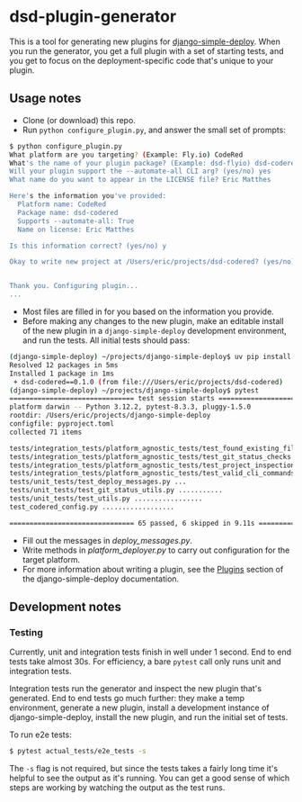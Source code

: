 dsd-plugin-generator
===

This is a tool for generating new plugins for [django-simple-deploy](https://github.com/django-simple-deploy/django-simple-deploy). When you run the generator, you get a full plugin with a set of starting tests, and you get to focus on the deployment-specific code that's unique to your plugin.

Usage notes
---

- Clone (or download) this repo.
- Run `python configure_plugin.py`, and answer the small set of prompts:

```sh
$ python configure_plugin.py 
What platform are you targeting? (Example: Fly.io) CodeRed
What's the name of your plugin package? (Example: dsd-flyio) dsd-codered
Will your plugin support the --automate-all CLI arg? (yes/no) yes
What name do you want to appear in the LICENSE file? Eric Matthes

Here's the information you've provided:
  Platform name: CodeRed
  Package name: dsd-codered
  Supports --automate-all: True
  Name on license: Eric Matthes

Is this information correct? (yes/no) y

Okay to write new project at /Users/eric/projects/dsd-codered? (yes/no) y


Thank you. Configuring plugin...
...
```

- Most files are filled in for you based on the information you provide.
- Before making any changes to the new plugin, make an editable install of the new plugin in a `django-simple-deploy` development environment, and run the tests. All initial tests should pass:

```sh
(django-simple-deploy) ~/projects/django-simple-deploy$ uv pip install -e ~/projects/dsd-codered
Resolved 12 packages in 5ms
Installed 1 package in 1ms
 + dsd-codered==0.1.0 (from file:///Users/eric/projects/dsd-codered)
(django-simple-deploy) ~/projects/django-simple-deploy$ pytest
=============================== test session starts ===============================
platform darwin -- Python 3.12.2, pytest-8.3.3, pluggy-1.5.0
rootdir: /Users/eric/projects/django-simple-deploy
configfile: pyproject.toml
collected 71 items

tests/integration_tests/platform_agnostic_tests/test_found_existing_file.py sss
tests/integration_tests/platform_agnostic_tests/test_git_status_checks.py .............
tests/integration_tests/platform_agnostic_tests/test_project_inspection.py sss
tests/integration_tests/platform_agnostic_tests/test_valid_cli_commands.py ...
tests/unit_tests/test_deploy_messages.py ...
tests/unit_tests/test_git_status_utils.py ...........
tests/unit_tests/test_utils.py .................
test_codered_config.py ..................

=============================== 65 passed, 6 skipped in 9.11s ===============================
```

- Fill out the messages in *deploy_messages.py*.
- Write methods in *platform_deployer.py* to carry out configuration for the target platform.
- For more information about writing a plugin, see the [Plugins](https://django-simple-deploy.readthedocs.io/en/latest/plugins/) section of the django-simple-deploy documentation.

Development notes
---

### Testing

Currently, unit and integration tests finish in well under 1 second. End to end tests take almost 30s. For efficiency, a bare `pytest` call only runs unit and integration tests.

Integration tests run the generator and inspect the new plugin that's generated. End to end tests go much further: they make a temp environment, generate a new plugin, install a development instance of django-simple-deploy, install the new plugin, and run the initial set of tests.

To run e2e tests:

```sh
$ pytest actual_tests/e2e_tests -s
```

The `-s` flag is not required, but since the tests takes a fairly long time it's helpful to see the output as it's running. You can get a good sense of which steps are working by watching the output as the test runs.
